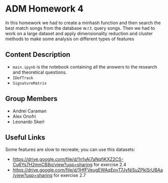 # ADM Homework 4
In this homework we had to create a minhash function and then search the best match songs from the database w.r.t. query songs. Then we had to work on a large dataset and apply dimensionality reduction and cluster methods to make some analysis on different types of features
## Content Description
- ``main.ipynb`` is the notebook containing all the answers to the research and theoretical questions.
- ``IDofTrack``
- ``SignatureMatrix``
## Group Members
- Andrei Caraman
- Alex Onofri
- Leonardo Skerl

## Useful Links
Some features are slow to recreate; you can use this datasets:
- https://drive.google.com/file/d/1n1vAi7aNqfjKXZ2CS-Cu6Ys7H2mnCB8q/view?usp=sharing for exercise 2.4
- https://drive.google.com/file/d/1HfFVeugEWAqEpvT7JyNiSuZPklSrUBAa/view?usp=sharing for exercise 2.7
